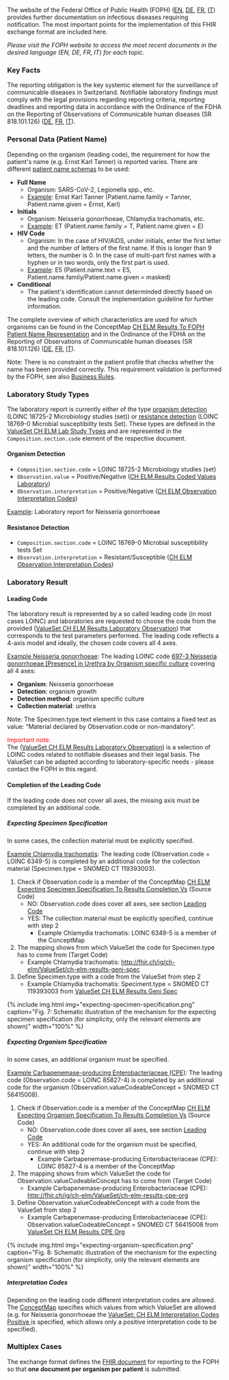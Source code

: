The website of the Federal Office of Public Health (FOPH) ([EN](https://www.bag.admin.ch/bag/en/home/krankheiten/infektionskrankheiten-bekaempfen/meldesysteme-infektionskrankheiten/meldepflichtige-ik.html), [DE](https://www.bag.admin.ch/bag/de/home/krankheiten/infektionskrankheiten-bekaempfen/meldesysteme-infektionskrankheiten/meldepflichtige-ik.html), [FR](https://www.bag.admin.ch/bag/fr/home/krankheiten/infektionskrankheiten-bekaempfen/meldesysteme-infektionskrankheiten/meldepflichtige-ik.html), [IT](https://www.bag.admin.ch/bag/it/home/krankheiten/infektionskrankheiten-bekaempfen/meldesysteme-infektionskrankheiten/meldepflichtige-ik.html)) provides further documentation on infectious diseases requiring notification. The most important points for the implementation of this FHIR exchange format are included here.

*Please visit the FOPH website to access the most recent documents in the desired language (EN, DE, FR, IT) for each topic.*

### Key Facts
The reporting obligation is the key systemic element for the surveillance of communicable diseases in Switzerland. Notifiable laboratory findings must comply with the legal provisions regarding reporting criteria, reporting deadlines and reporting data in accordance with the Ordinance of the FDHA on the Reporting of Observations of Communicable human diseases (SR 818.101.126) ([DE](https://www.fedlex.admin.ch/eli/cc/2015/892/de), [FR](https://www.fedlex.admin.ch/eli/cc/2015/892/fr), [IT](https://www.fedlex.admin.ch/eli/cc/2015/892/it)).

### Personal Data (Patient Name)
Depending on the organism (leading code), the requirement for how the patient's name (e.g. Ernst Karl Tanner) is reported varies. There are different [patient name schemas](CodeSystem-ch-elm-foph-patient-name-representation.html) to be used:
* **Full Name**
   * Organism: SARS-CoV-2, Legionella spp., etc.
   * [Example](Patient-Pat-ErnstKarlTanner.json.html): Ernst Karl Tanner (Patient.name.family = Tanner, Patient.name.given = Ernst, Karl)
* **Initials**
   * Organism: Neisseria gonorrhoeae, Chlamydia trachomatis, etc.
   * [Example](Patient-Pat-ET.json.html): ET (Patient.name.family = T, Patient.name.given = E)
* **HIV Code**
   * Organism: In the case of HIV/AIDS, under initials, enter the first letter and the number of letters of the first name. If this is longer than 9 letters, the number is 0. In the case of multi-part first names with a hyphen or in two words, only the first part is used.
   * [Example](Patient-Pat-E5.json.html): E5 (Patient.name.text = E5, Patient.name.family/Patient.name.given = masked)
* **Conditional**
   * The patient's identification cannot determinded directly based on the leading code. Consult the implementation guideline for further information.

The complete overview of which characteristics are used for which organisms can be found in the ConceptMap [CH ELM Results To FOPH Patient Name Representation](ConceptMap-ch-elm-results-to-foph-patient-name-representation.html) and in the Ordinance of the FDHA on the Reporting of Observations of Communicable human diseases (SR 818.101.126) ([DE](https://www.fedlex.admin.ch/eli/cc/2015/892/de), [FR](https://www.fedlex.admin.ch/eli/cc/2015/892/fr), [IT](https://www.fedlex.admin.ch/eli/cc/2015/892/it)).   

Note: There is no constraint in the patient profile that checks whether the name has been provided correctly. This requirement validation is performed by the FOPH, see also [Business Rules](CodeSystem-ch-elm-foph-business-rules.html).

### Laboratory Study Types
The laboratory report is currently either of the type [organism detection](#organism-detection) (LOINC 18725-2 Microbiology studies (set)) or [resistance detection](#resistance-detection) (LOINC 18769-0 Microbial susceptibility tests Set). These types are defined in the [ValueSet CH ELM Lab Study Types](ValueSet-ch-elm-lab-study-types.html) and are represented in the `Composition.section.code` element of the respective document. 

#### Organism Detection
* `Composition.section.code` = LOINC 18725-2 Microbiology studies (set)
* `Observation.value` = Positive/Negative ([CH ELM Results Coded Values Laboratory](ValueSet-ch-elm-results-coded-values-laboratory.html))
* `Observation.interpretation` = Positive/Negative ([CH ELM Observation Interpretation Codes](ValueSet-ch-elm-observation-interpretation-codes.html))

[Example](Bundle-1Doc-NeisseriaGonorrhoeae.html): Laboratory report for Neisseria gonorrhoeae

#### Resistance Detection
* `Composition.section.code` = LOINC 18769-0 Microbial susceptibility tests Set
* `Observation.interpretation` = Resistant/Susceptible ([CH ELM Observation Interpretation Codes](ValueSet-ch-elm-observation-interpretation-codes.html))

### Laboratory Result

#### Leading Code
The laboratory result is represented by a so called leading code (in most cases LOINC) and laboratories are requested to choose the code from the provided ([ValueSet CH ELM Results Laboratory Observation](ValueSet-ch-elm-results-laboratory-observation.html)) that corresponds to the test parameters performed. The leading code reflects a 4-axis model and ideally, the chosen code covers all 4 axes.

[Example Neisseria gonorrhoeae](Bundle-1Doc-NeisseriaGonorrhoeae.html): The leading LOINC code [697-3 Neisseria gonorrhoeae [Presence] in Urethra by Organism specific culture](https://loinc.org/697-3/) covering all 4 axes:

* **Organism**: Neisseria gonorrhoeae
* **Detection**: organism growth
* **Detection method**: organism specific culture
* **Collection material**: urethra

Note: The Specimen.type.text element in this case contains a fixed text as value: “Material declared by Observation.code or non-mandatory”.

<span style="color:red;">Important note:</span>     
The ([ValueSet CH ELM Results Laboratory Observation](ValueSet-ch-elm-results-laboratory-observation.html)) is a selection of LOINC codes related to notifiable diseases and their legal basis. The ValueSet can be adapted according to laboratory-specific needs - please contact the FOPH in this regard.

#### Completion of the Leading Code
If the leading code does not cover all axes, the missing axis must be completed by an additional code. 

##### Expecting Specimen Specification
In some cases, the collection material must be explicitly specified.

[Example Chlamydia trachomatis](Bundle-2Doc-ChlamydiaTrachomatis.html): The leading code (Observation.code = LOINC 6349-5) is completed by an additional code for the collection material (Specimen.type = SNOMED CT 119393003).

1. Check if Observation.code is a member of the ConceptMap [CH ELM Expecting Specimen Specification To Results Completion Vs](ConceptMap-ch-elm-expecting-specimen-specification-to-results-completion-vs.html) (Source Code)
   * NO: Observation.code does cover all axes, see section [Leading Code](#leading-code)
   * YES: The collection material must be explicitly specified, continue with step 2
      * Example Chlamydia trachomatis: LOINC 6349-5 is a member of the ConceptMap 
2. The mapping shows from which ValueSet the code for Specimen.type has to come from (Target Code)
   * Example Chlamydia trachomatis: http://fhir.ch/ig/ch-elm/ValueSet/ch-elm-results-geni-spec
3. Define Specimen.type with a code from the ValueSet from step 2
   * Example Chlamydia trachomatis: Speciment.type = SNOMED CT 119393003 from [ValueSet CH ELM Results Geni Spec](ValueSet-ch-elm-results-geni-spec.html)

{% include img.html img="expecting-specimen-specification.png" caption="Fig. 7: Schematic illustration of the mechanism for the expecting specimen specification (for simplicity, only the relevant elements are shown)" width="100%" %}   

##### Expecting Organism Specification
In some cases, an additional organism must be specified.

[Example Carbapenemase-producing Enterobacteriaceae (CPE)](Bundle-3Doc-CPE.html): The leading code (Observation.code = LOINC 85827-4) is completed by an additional code for the organism (Observation.valueCodeableConcept = SNOMED CT 56415008).

1. Check if Observation.code is a member of the ConceptMap [CH ELM Expecting Organism Specification To Results Completion Vs](ConceptMap-ch-elm-expecting-organism-specification-to-results-completion-vs.html) (Source Code)
   * NO: Observation.code does cover all axes, see section [Leading Code](#leading-code)
   * YES: An additional code for the organism must be specified, continue with step 2
      * Example Carbapenemase-producing Enterobacteriaceae (CPE): LOINC 85827-4 is a member of the ConceptMap 
2. The mapping shows from which ValueSet the code for Observation.valueCodeableConcept has to come from (Target Code)   
   * Example Carbapenemase-producing Enterobacteriaceae (CPE): http://fhir.ch/ig/ch-elm/ValueSet/ch-elm-results-cpe-org
3. Define Observation.valueCodeableConcept with a code from the ValueSet from step 2
   * Example Carbapenemase-producing Enterobacteriaceae (CPE): Observation.valueCodeableConcept = SNOMED CT 56415008 from [ValueSet CH ELM Results CPE Org](ValueSet-ch-elm-results-cpe-org.html)     

{% include img.html img="expecting-organism-specification.png" caption="Fig. 8: Schematic illustration of the mechanism for the expecting organism specification (for simplicity, only the relevant elements are shown)" width="100%" %}  

##### Interpretation Codes
Depending on the leading code different interpretation codes are allowed. The [ConceptMap](ConceptMap-ch-elm-results-to-interpretation-code.html) specifies which values from which ValueSet
are allowed (e.g. for Neisseria gonorrhoeae the [ValueSet: CH ELM Interpretation Codes Positive ](ValueSet-ch-elm-interpretation-codes-pos.html) is specified, which allows only a positive interpretation code to be specified).

### Multiplex Cases
The exchange format defines the [FHIR document](document.html) for reporting to the FOPH so that **one document per organism per patient** is submitted. 
